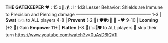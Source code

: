 __**THE GATEKEEPER**__
❤️ : 15 x👥
💰 : !r 1d3 Lesser
Behavior: Shields are Immune to Precision and Piercing damage
—————————————————
1-3   | **Swat** 💥💥 to ALL players
4-8   | **Prevent** (-2 🎲) 🛡️🛡️x👥 🔀 +❤️
9-10 | **Looming** (+2 🎲) Gain __Empower__
11+    | **Flatten** (-8 🎲) 💥🚫🛡️ to ALL players 🔀 skip their turn
https://www.youtube.com/watch?v=0uAsD6lQV1I